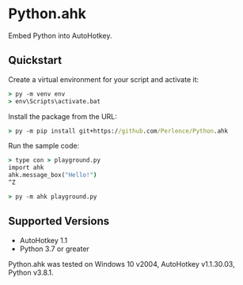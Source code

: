 # Python.ahk

Embed Python into AutoHotkey.

## Quickstart

Create a virtual environment for your script and activate it:

```bat
> py -m venv env
> env\Scripts\activate.bat
```

Install the package from the URL:

```bat
> py -m pip install git+https://github.com/Perlence/Python.ahk
```

Run the sample code:

```bat
> type con > playground.py
import ahk
ahk.message_box("Hello!")
^Z

> py -m ahk playground.py
```

## Supported Versions

- AutoHotkey 1.1
- Python 3.7 or greater

Python.ahk was tested on Windows 10 v2004, AutoHotkey v1.1.30.03, Python v3.8.1.

